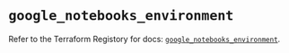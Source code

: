 # `google_notebooks_environment`

Refer to the Terraform Registory for docs: [`google_notebooks_environment`](https://registry.terraform.io/providers/hashicorp/google-beta/4.73.2/docs/resources/google_notebooks_environment).
